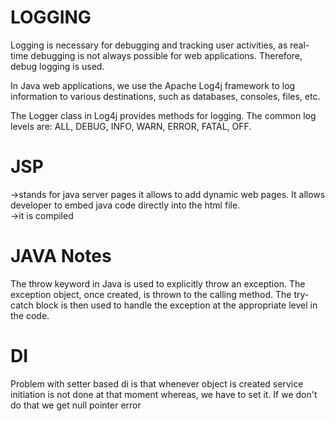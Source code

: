 # LOGGING  

Logging is necessary for debugging and tracking user activities, as real-time debugging is not always possible for web applications. Therefore, debug logging is used.  

In Java web applications, we use the Apache Log4j framework to log information to various destinations, such as databases, consoles, files, etc.  

The Logger class in Log4j provides methods for logging. The common log levels are: ALL, DEBUG, INFO, WARN, ERROR, FATAL, OFF.   


# JSP  
->stands for java server pages it allows to add dynamic web pages. It allows developer to embed java code directly into the html file.  
->it is compiled 


# JAVA Notes  
The throw keyword in Java is used to explicitly throw an exception. The exception object, once created, is thrown to the calling method. The try-catch block is then used to handle the exception at the appropriate level in the code.  


# DI
Problem with setter based di is that whenever object is created service initiation is not done at that moment whereas, we have to set it. If we don't do that we get null pointer error 